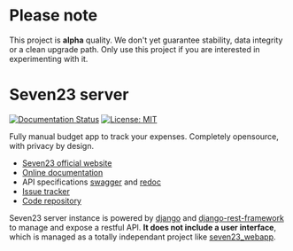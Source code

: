 # Please note

This project is **alpha** quality. We don't yet guarantee stability, data integrity or a clean upgrade path. Only use this project if you are interested in experimenting with it.

# Seven23 server

[![Documentation Status](https://readthedocs.org/projects/seven23-server/badge/?version=latest)](https://seven23-server.readthedocs.io/en/latest/?badge=latest) [![License: MIT](https://img.shields.io/badge/License-MIT-green.svg)](https://github.com/sebastienbarbier/seven23_server/blob/main/LICENSE)


Fully manual budget app to track your expenses. Completely opensource, with privacy by design.

- [Seven23 official website](https://seven23.io/)
- [Online documentation](https://seven23-server.readthedocs.io/en/latest/)
- API specifications [swagger](https://seven23.io/swagger/) and [redoc](https://seven23.io/redoc/)
- [Issue tracker](https://github.com/sebastienbarbier/seven23_server/issues)
- [Code repository](https://github.com/sebastienbarbier/seven23_server)

Seven23 server instance is powered by [django](https://www.djangoproject.com/) and [django-rest-framework](https://www.django-rest-framework.org/) to manage and expose a restful API.
**It does not include a user interface**, which is managed as a totally independant project like [seven23_webapp](https://github.com/sebastienbarbier/seven23_webapp).
